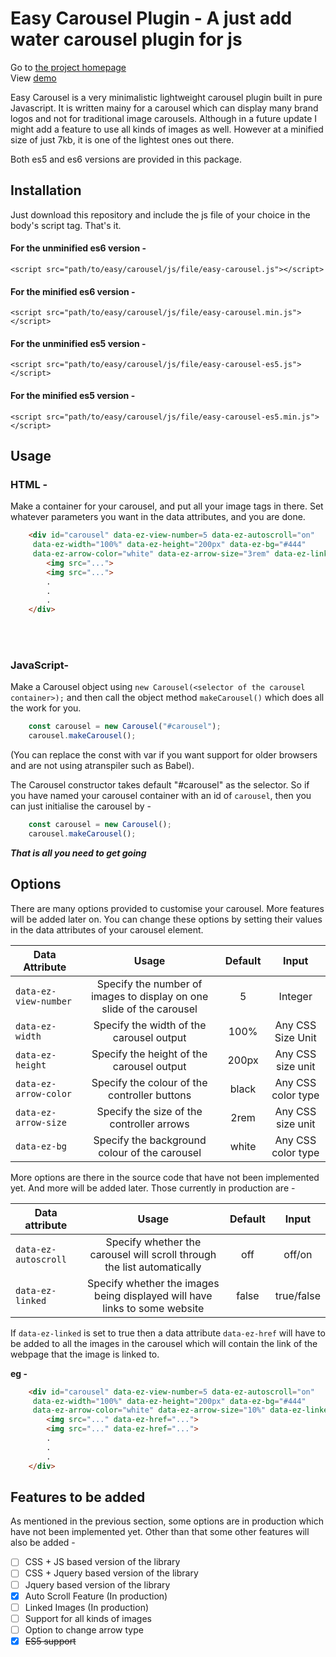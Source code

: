 # Easy Carousel Plugin - A just add water carousel plugin for js



Go to [the project homepage](https://arkonique.github.io)<br>
View [demo](https://arkonique.github.io/demo)

Easy Carousel is a very minimalistic lightweight carousel plugin built in pure Javascript. It is written mainy for a carousel which can display many brand logos and not for traditional image carousels. Although in a future update I might add a feature to use all kinds of images as well. However at a minified size of just 7kb, it is one of the lightest ones out there.

Both es5 and es6 versions are provided in this package.

## Installation

Just download this repository and include the js file of your choice in the body's script tag. That's it.
#### For the unminified es6 version -<br>
`<script src="path/to/easy/carousel/js/file/easy-carousel.js"></script>`
#### For the minified es6 version -<br>
`<script src="path/to/easy/carousel/js/file/easy-carousel.min.js"></script>`
#### For the unminified es5 version -<br>
`<script src="path/to/easy/carousel/js/file/easy-carousel-es5.js"></script>`
#### For the minified es5 version -<br>
`<script src="path/to/easy/carousel/js/file/easy-carousel-es5.min.js"></script>`

## Usage

### HTML - 

Make a container for your carousel, and put all your image tags in there. Set whatever parameters you want in the data attributes, and you are done.

```html
	<div id="carousel" data-ez-view-number=5 data-ez-autoscroll="on" 
	 data-ez-width="100%" data-ez-height="200px" data-ez-bg="#444"
	 data-ez-arrow-color="white" data-ez-arrow-size="3rem" data-ez-linked="true">
		<img src="...">
		<img src="...">
		.
		.
		.
	</div>
```

<br><br>
### JavaScript-

Make a Carousel object using `new Carousel(<selector of the carousel container>);` and then call the object method `makeCarousel()` which does all the work for you.

```javascript
	const carousel = new Carousel("#carousel");
	carousel.makeCarousel();
```
(You can replace the const with var if you want support for older browsers and are not using atranspiler such as Babel).

The Carousel constructor takes default "#carousel" as the selector. So if you have named your carousel container with an id of `carousel`, then you can just initialise the carousel by -

```javascript
	const carousel = new Carousel();
	carousel.makeCarousel();
```

__*That is all you need to get going*__

## Options

There are many options provided to customise your carousel. More features will be added later on. You can change these options by setting their values in the data attributes of your carousel element.

| Data Attribute         | Usage                                                                      | Default    | Input              |
| ---------------------- |:--------------------------------------------------------------------------:|:----------:|:------------------:|
| `data-ez-view-number`  | Specify the number of images to display on one slide of the carousel       | 5          | Integer            |
| `data-ez-width`        | Specify the width of the carousel output                                   | 100%       | Any CSS Size Unit  |
| `data-ez-height`       | Specify the height of the carousel output                                  | 200px      | Any CSS size unit  |
| `data-ez-arrow-color`  | Specify the colour of the controller buttons                               | black      | Any CSS color type |
| `data-ez-arrow-size`   | Specify the size of the controller arrows                                  | 2rem       | Any CSS size unit  |
| `data-ez-bg`           | Specify the background colour of the carousel                              | white      | Any CSS color type |


More options are there in the source code that have not been implemented yet. And more will be added later. Those currently in production are - 

| Data attribute         | Usage                                                                      | Default    | Input              |
| ---------------------- |:--------------------------------------------------------------------------:|:----------:|:------------------:|
| `data-ez-autoscroll`   | Specify whether the carousel will scroll through the list automatically    | off        | off/on             |
| `data-ez-linked`       | Specify whether the images being displayed will have links to some website | false      | true/false         |

If `data-ez-linked` is set to true then a data attribute `data-ez-href` will have to be added to all the images in the carousel which will contain the link of the webpage that the image is linked to.

**eg -**

```html
    <div id="carousel" data-ez-view-number=5 data-ez-autoscroll="on"
	 data-ez-width="100%" data-ez-height="200px" data-ez-bg="#444"
	 data-ez-arrow-color="white" data-ez-arrow-size="10%" data-ez-linked="true">
        <img src="..." data-ez-href="...">
        <img src="..." data-ez-href="...">
        .
        .
        .
    </div>
```


## Features to be added

As mentioned in the previous section, some options are in production which have not been implemented yet. Other than that some other features will also be added - 

- [ ] CSS + JS based version of the library
- [ ] CSS + Jquery based version of the library
- [ ] Jquery based version of the library
- [X] Auto Scroll Feature (In production)
- [ ] Linked Images (In production)
- [ ] Support for all kinds of images
- [ ] Option to change arrow type
- [X] ~~ES5 support~~
